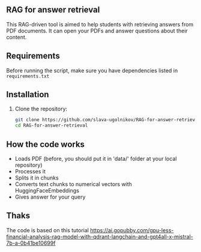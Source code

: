 ## RAG for answer retrieval
This RAG-driven tool is aimed to help students with retrieving answers from PDF documents. It can open your PDFs and answer questions about their content.


## Requirements
Before running the script, make sure you have dependencies listed in `requirements.txt`


## Installation
1. Clone the repository:
   ```bash
   git clone https://github.com/slava-ugolnikov/RAG-for-answer-retrieval.git
   cd RAG-for-answer-retrieval


## How the code works
- Loads PDF (before, you should put it in 'data/' folder at your local repository)
- Processes it 
- Splits it in chunks
- Converts text chunks to numerical vectors with HuggingFaceEmbeddings
- Gives answer for your query


## Thaks
The code is based on this tutorial 
https://ai.gopubby.com/gpu-less-financial-analysis-rag-model-with-qdrant-langchain-and-gpt4all-x-mistral-7b-a-0b41be10699f
